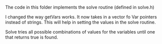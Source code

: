 The code in this folder implements the solve routine (defined in solve.h)

I changed the way getVars works. It now takes in a vector fo Var pointers instead of strings. This will help
in setting the values in the solve routine.

Solve tries all possible combinations of values for the variables until one that returns true is found.